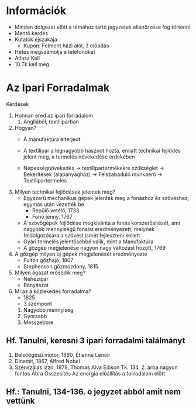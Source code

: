 # Információk  
- Minden dolgozat előtt a témához tartó jegyzetek ellenőrzése fog történni  
- Mentő kérdés  
- Kutatók éjszakája  
  - Kupon: Felment házi alól, 3 előadás  
- Hetes megszámolja a telefonokat  
- Atlasz Kell  
- 10.Tk kell még  
  
# Az Ipari Forradalmak  
Kérdések  
1. Honnan ered az ipari forradalom  
   1. Angliából, textíliparban  
2. Hogyan?  
   - A manufaktúra elterjedt  
   - A textílipar a legnagyobb hasznot hozta, emiatt technikai fejlődés jelent meg, a termelés növekedése érdekében  
   
   - Népességnövekedés -> textílipartermékekre szükséglet -> Bekerítések (alapanyaghoz) -> Felszabaduló munkaerő -> Textílipartermelés  
3. Milyen technikai fejlődések jelentek meg?  
   - Egyszerű mechanikus gépek jelentek meg a fonáshoz és szövéshez, egymás után vezették be  
     - Repülő vetélő, 1733  
     - Fonó jenny, 1767  
   - A szövőgépek fejlődése megkívánta a fonás korszerűsítését, ami nagyobb mennyiségű fonalat eredményezett, melynek feldolgozására a szövést ismét fejleszteni kellett  
   - Gyári termelés jelentősebbé válik, mint a Manufaktúra  
   - A gőzgép megjelenése nagyon nagy változást hozott, 1769  
4. A gőzgép milyen új gépek megjelenését eredményezte  
   - Fulton gőzhajó, 1807  
   - Stephenson gőzmozdony, 1815  
5. Milyen ágazat erősödik meg?  
   - Nehézipar  
   - Bányászat  
6. Mi az a közlekedés forradalma?  
   - 1825
   - 3 szempont  
    1. Nagyobb mennyiség  
    2. Gyorsabb  
    3. Messzebbre  
## Hf. Tanulni, keresni 3 ipari forradalmi találmányt  
1. Belsőégésű motor, 1860, Étienne Lenoir
2. Dinamit, 1867, Alfred Nobel
3. Szénszálas izzó, 1879, Thomas Alva Edison
Tk. 134, 2. árba nagyon fontos
Ábra Összesítés
Az energia előállítás a forradalom előtt 
## Hf.: Tanulni, 134-136. o jegyzet abból amit nem vettünk
